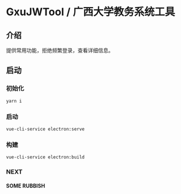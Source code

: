 # GxuJWTool / 广西大学教务系统工具

## 介绍
提供常用功能，拒绝频繁登录，查看详细信息。
## 启动
### 初始化
```
yarn i
```
### 启动
```
vue-cli-service electron:serve
```
### 构建
```
vue-cli-service electron:build
```
### NEXT

#### SOME RUBBISH